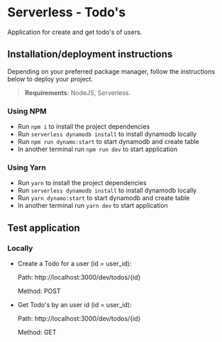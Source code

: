 # Serverless - Todo's

Application for create and get todo's of users.

## Installation/deployment instructions

Depending on your preferred package manager, follow the instructions below to deploy your project.

> **Requirements**: NodeJS, Serverless.

### Using NPM

- Run `npm i` to install the project dependencies
- Run `serverless dynamodb install` to install dynamodb locally
- Run `npm run dynamo:start` to start dynamodb and create table
- In another terminal run `npm run dev` to start application

### Using Yarn

- Run `yarn` to install the project dependencies
- Run `serverless dynamodb install` to install dynamodb locally
- Run `yarn dynamo:start` to start dynamodb and create table
- In another terminal run `yarn dev` to start application

## Test application

### Locally

- Create a Todo for a user (id = user_id):

    Path: http://localhost:3000/dev/todos/{id}

    Method: POST

- Get Todo's by an user id (id = user_id):

    Path: http://localhost:3000/dev/todos/{id}

    Method: GET

